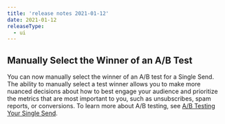 ```yaml
---
title: 'release notes 2021-01-12'
date: 2021-01-12
releaseType:
  - ui
---
```


## Manually Select the Winner of an A/B Test

You can now manually select the winner of an A/B test for a Single Send. The ability to manually select a test winner allows you to make more nuanced decisions about how to best engage your audience and prioritize the metrics that are most important to you, such as unsubscribes, spam reports, or conversions. To learn more about A/B testing, see [A/B Testing Your Single Send]({{root_url/ui/sending-email/a-b-testing}}).
